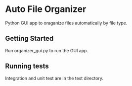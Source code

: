 # Auto File Organizer

Python GUI app to oraganize files automatically by file type.

## Getting Started

Run organizer_gui.py to run the GUI app.

## Running tests

Integration and unit test are in the test directory. 
